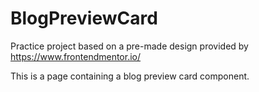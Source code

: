 # BlogPreviewCard

Practice project based on a pre-made design provided by https://www.frontendmentor.io/

This is a page containing a blog preview card component.
